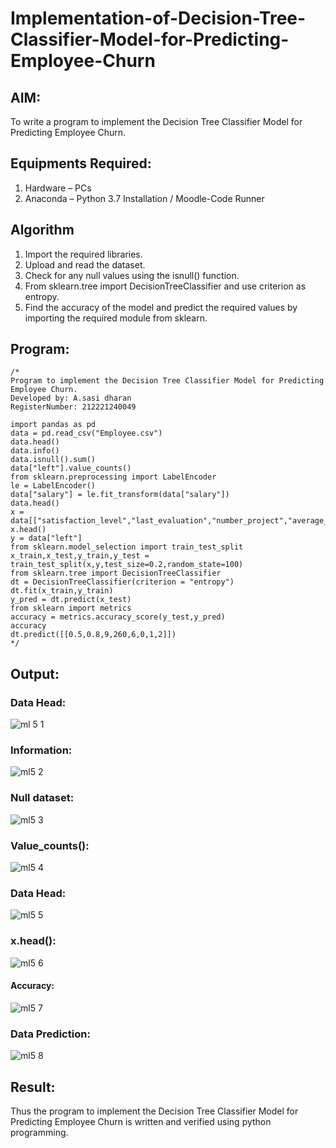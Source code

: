 # Implementation-of-Decision-Tree-Classifier-Model-for-Predicting-Employee-Churn

## AIM:
To write a program to implement the Decision Tree Classifier Model for Predicting Employee Churn.

## Equipments Required:
1. Hardware – PCs
2. Anaconda – Python 3.7 Installation / Moodle-Code Runner

## Algorithm
1. Import the required libraries.
2. Upload and read the dataset.
3. Check for any null values using the isnull() function.
4. From sklearn.tree import DecisionTreeClassifier and use criterion as entropy.
5. Find the accuracy of the model and predict the required values by importing the required module from sklearn. 

## Program:
```
/*
Program to implement the Decision Tree Classifier Model for Predicting Employee Churn.
Developed by: A.sasi dharan
RegisterNumber: 212221240049

import pandas as pd
data = pd.read_csv("Employee.csv")
data.head()
data.info()
data.isnull().sum()
data["left"].value_counts()
from sklearn.preprocessing import LabelEncoder
le = LabelEncoder()
data["salary"] = le.fit_transform(data["salary"])
data.head()
x = data[["satisfaction_level","last_evaluation","number_project","average_montly_hours","time_spend_company","Work_accident","promotion_last_5years","salary"]]
x.head()
y = data["left"]
from sklearn.model_selection import train_test_split
x_train,x_test,y_train,y_test = train_test_split(x,y,test_size=0.2,random_state=100)
from sklearn.tree import DecisionTreeClassifier
dt = DecisionTreeClassifier(criterion = "entropy")
dt.fit(x_train,y_train)
y_pred = dt.predict(x_test)
from sklearn import metrics
accuracy = metrics.accuracy_score(y_test,y_pred)
accuracy
dt.predict([[0.5,0.8,9,260,6,0,1,2]])
*/
```

## Output:
### Data Head:
![ml 5 1](https://user-images.githubusercontent.com/94154712/173533871-9fed54ee-aa13-42f4-8c83-625fb5b01437.png)
### Information:
![ml5 2](https://user-images.githubusercontent.com/94154712/173534003-cf02fd7b-fe07-4bf5-b8e1-e754fceee364.png)
### Null dataset:
![ml5 3](https://user-images.githubusercontent.com/94154712/173534591-ecf2097d-1ac9-41dc-a173-9fee207f3341.png)

### Value_counts():
![ml5 4](https://user-images.githubusercontent.com/94154712/173535050-d16de990-b9a1-49d1-a734-db9372dfb065.png)

### Data Head:
![ml5 5](https://user-images.githubusercontent.com/94154712/173535382-d818370e-9bc2-4df1-a4fc-d21b8123e8c9.png)

### x.head():
![ml5 6](https://user-images.githubusercontent.com/94154712/173535413-1755e94e-7c5b-49be-9f79-8ca85af4e056.png)

#### Accuracy:
![ml5 7](https://user-images.githubusercontent.com/94154712/173535453-60ebaca8-e556-4de3-b638-446c7deca297.png)
### Data Prediction:
![ml5 8](https://user-images.githubusercontent.com/94154712/173535522-67b16d7e-3dc5-4880-b1fb-1eaf8d7c89c7.png)

## Result:
Thus the program to implement the  Decision Tree Classifier Model for Predicting Employee Churn is written and verified using python programming.
